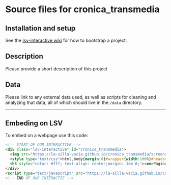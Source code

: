 Source files for cronica_transmedia
=====

## Installation and setup

See the [lsv-interactive wiki](https://github.com/La-Silla-Vacia/lsv-interactive/wiki) for how to bootstrap a project.

## Description

Please provide a short description of this project

## Data
Please link to any external data used, as well as scripts for cleaning and analyzing that data, all of which should live in the `/data` directory.

---

## Embeding on LSV
To embed on a webpage use this code:
```html
<!-- START OF OUR INTERACTIVE -->
<div class="lsv-interactive" id="cronica_transmedia">
  <img src="https://la-silla-vacia.github.io/cronica_transmedia/screenshot.jpg" class="screenshot" style="width:100%;">
  <style type="text/css">html,body{margin:0}#wrapper{width:100%}#header,#footer,#footer .row{margin:0 auto;position:relative;z-index:10}.article-full{background-color:#000;padding:0;width:100%}.info-author,.author{position:absolute}.article-main-body .author{display:block;position:absolute;z-index:40;width:100%;background:rgba(25,25,25,.4);top:0;margin-top:0;padding:0 1em}.article-sidebar.col-md-4.col-lg-3,.article-meta,.article-main-body .img-container{display:none}.field-item>p,.img-container{max-width:713px}.article-main-body{padding:0;margin:0}.article-main-body>.col-sm-12,.links.list-inline,.article-main-body>p{display:none}.tabs{position:absolute;z-index:1;width:100%}.alert-block{position:absolute;z-index:1;right:1em}#comments{max-width:1000px;margin:0 auto;float:none}#content{background:#fff}.article-content.col-md-8,.news{margin:0;padding:0;width:100%;}</style>
  <h3 style="color: #fff; text-align: center;margin: 1em 0;"><em>Página está siendo cargada...</em>
</div>
<script type="text/javascript" src="https://la-silla-vacia.github.io/cronica_transmedia/script.js"></script>
<!-- END OF OUR INTERACTIE -->
```
